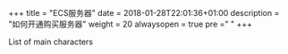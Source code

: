 +++
title = "ECS服务器"
date = 2018-01-28T22:01:36+01:00
description = "如何开通购买服务器"
weight = 20
alwaysopen = true
pre ="<i class='fa fa-edit' ></i> "
+++

List of main characters
